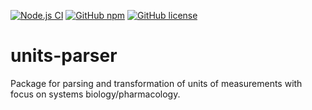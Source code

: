 [![Node.js CI](https://github.com/insysbio/units-parser/workflows/Node.js%20CI/badge.svg)](https://github.com/insysbio/units-parser/actions?query=workflow%3A%22Node.js+CI%22)
[![GitHub npm](https://img.shields.io/npm/v/units-parser/latest.svg)](https://www.npmjs.com/package/units-parser)
[![GitHub license](https://img.shields.io/github/license/insysbio/units-parser.svg)](https://github.com/insysbio/units-parser/blob/master/LICENSE)

# units-parser
Package for parsing and transformation of units of measurements with focus on systems biology/pharmacology.
